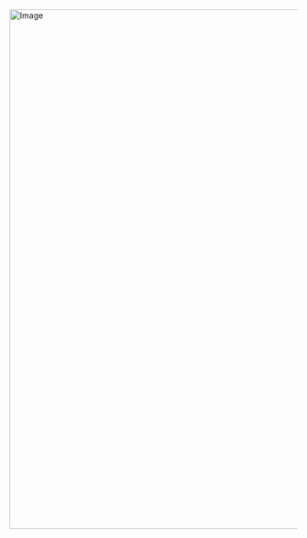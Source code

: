 <img width="1004" height="910" alt="Image" src="https://github.com/user-attachments/assets/c36e4570-5874-41d2-82d2-44fa1e0d02fc" />